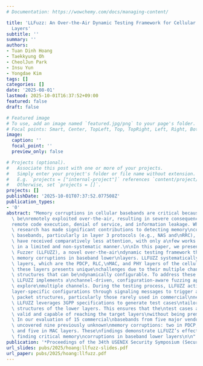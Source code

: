 ```yaml
---
# Documentation: https://wowchemy.com/docs/managing-content/

title: 'LLFuzz: An Over-the-Air Dynamic Testing Framework for Cellular Baseband Lower
  Layers'
subtitle: ''
summary: ''
authors:
- Tuan Dinh Hoang
- Taekkyung Oh
- CheolJun Park
- Insu Yun
- Yongdae Kim
tags: []
categories: []
date: '2025-08-01'
lastmod: 2025-10-01T16:37:52+09:00
featured: false
draft: false

# Featured image
# To use, add an image named `featured.jpg/png` to your page's folder.
# Focal points: Smart, Center, TopLeft, Top, TopRight, Left, Right, BottomLeft, Bottom, BottomRight.
image:
  caption: ''
  focal_point: ''
  preview_only: false

# Projects (optional).
#   Associate this post with one or more of your projects.
#   Simply enter your project's folder or file name without extension.
#   E.g. `projects = ["internal-project"]` references `content/project/deep-learning/index.md`.
#   Otherwise, set `projects = []`.
projects: []
publishDate: '2025-10-01T07:37:52.077508Z'
publication_types:
- '0'
abstract: "Memory corruptions in cellular basebands are critical because they can\
  \ be\nremotely exploited over-the-air, resulting in severe consequences such as\n\
  remote code execution, denial of service, and information leakage. While\nprevious\
  \ research has made significant contributions to detecting memory\ncorruptions in\
  \ basebands, particularly in layer 3 protocols (e.g., NAS and\nRRC), the lower layers\
  \ have received comparatively less attention, with only a\nfew works exploring them\
  \ in a limited and non-systematic manner.\n\nIn this paper, we present Lower-Layer\
  \ Fuzzer (LLFUZZ), a novel over-the-air\ndynamic testing framework that discovers\
  \ memory corruptions in baseband lower\nlayers. LLFUZZ systematically targets lower\
  \ layers, which are the PDCP, RLC,\nMAC, and PHY layers of the cellular stack. Testing\
  \ these layers presents unique\nchallenges due to their multiple channels and packet\
  \ structures that can be\ndynamically configurable. To address these complexities,\
  \ LLFUZZ implements a\nchannel-driven, configuration-aware fuzzing approach to systematically\
  \ explore\nmultiple channels. During the testing process, LLFUZZ actively modifies\n\
  layer-specific configurations through signaling messages to trigger and test\ndiverse\
  \ packet structures, particularly those rarely used in commercial\nnetworks. Moreover,\
  \ LLFUZZ leverages 3GPP specifications to generate test cases\ntailored to the packet\
  \ structures of the lower layers. This ensures that the\ntest cases are syntactically\
  \ valid and capable of reaching the target layers\nwithout being prematurely discarded.\
  \ In our evaluation of 15 commercial\nbasebands from five major vendors, LLFUZZ\
  \ uncovered nine previously unknown\nmemory corruptions: two in PDCP, two in RLC,\
  \ and five in MAC layers. These\nfindings demonstrate LLFUZZ’s effectiveness in\
  \ finding critical memory\ncorruptions in baseband lower layers\n\n"
publication: '*Proceedings of the 34th USENIX Security Symposium (Security)*'
url_slides: pubs/2025/hoang:llfuzz-slides.pdf
url_paper: pubs/2025/hoang:llfuzz.pdf
---
```

